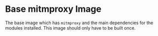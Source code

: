 # Base mitmproxy Image

The base image which has `mitmproxy` and the main dependencies for the modules installed. This image should only have to be built once.
